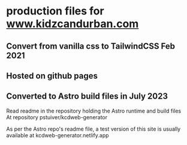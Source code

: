# production files for www.kidzcandurban.com
## Convert from vanilla css to TailwindCSS Feb 2021
## Hosted on github pages 
## Converted to Astro build files in July 2023
Read readme in the repository holding the Astro runtime and build files   
At repository pstuiver/kcdweb-generator

As per the Astro repo's readme file, a test version of this site is usually available at kcdweb-generator.netlify.app  
